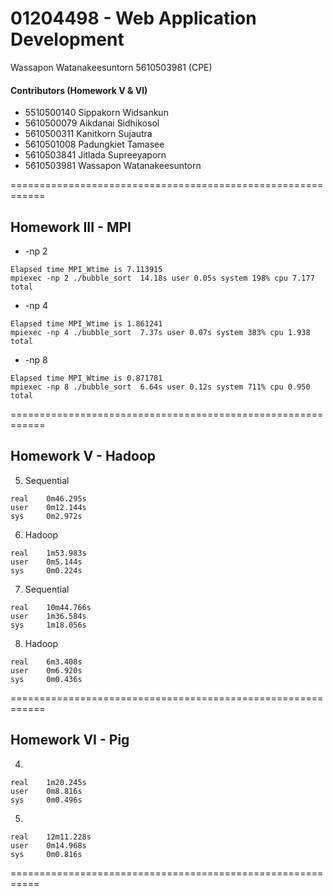 # 01204498 - Web Application Development

Wassapon Watanakeesuntorn
5610503981 (CPE)

#### Contributors (Homework V & VI)
* 5510500140    Sippakorn Widsankun
* 5610500079    Aikdanai Sidhikosol
* 5610500311    Kanitkorn Sujautra 
* 5610501008    Padungkiet Tamasee 
* 5610503841    Jitlada Supreeyaporn 
* 5610503981    Wassapon Watanakeesuntorn

============================================================

## Homework III - MPI

* -np 2

```
Elapsed time MPI_Wtime is 7.113915
mpiexec -np 2 ./bubble_sort  14.18s user 0.05s system 198% cpu 7.177 total
```

* -np 4

```
Elapsed time MPI_Wtime is 1.861241
mpiexec -np 4 ./bubble_sort  7.37s user 0.07s system 383% cpu 1.938 total
```

* -np 8

```
Elapsed time MPI_Wtime is 0.871781
mpiexec -np 8 ./bubble_sort  6.64s user 0.12s system 711% cpu 0.950 total
```

============================================================

## Homework V - Hadoop

5) Sequential

```
real    0m46.295s
user    0m12.144s
sys     0m2.972s
```

6) Hadoop

```
real	1m53.983s
user	0m5.144s
sys 	0m0.224s
```

7) Sequential

```
real	10m44.766s
user	1m36.584s
sys		1m18.056s
```

8) Hadoop

```
real	6m3.408s
user	0m6.920s
sys		0m0.436s
```

============================================================

## Homework VI - Pig

4)

```
real    1m20.245s
user    0m8.816s
sys     0m0.496s
```

5)

```
real    12m11.228s
user    0m14.968s
sys     0m0.816s
```

===========================================================